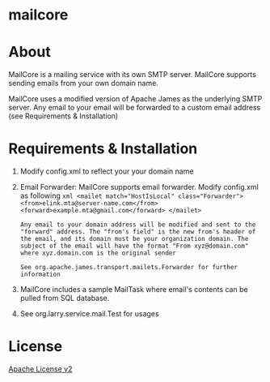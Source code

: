 mailcore
========

# About


MailCore is a mailing service with its own SMTP server. MailCore supports sending emails from your own domain name. 

MailCore uses a modified version of Apache James as the underlying SMTP server. Any email to your email will be forwarded to a custom email address (see Requirements & Installation) 


# Requirements & Installation


1. Modify config.xml to reflect your your domain name
2. Email Forwarder: MailCore supports email forwarder. Modify config.xml as following
       ```xml
       <mailet match="HostIsLocal" class="Forwarder">
              <from>elink.mta@server-name.com</from>
              <forward>example.mta@gmail.com</forward>
       </mailet>
       ```  
      
       Any email to your domain address will be modified and sent to the "forward" address. The "from's field" is the new from's header of the email, and its domain must be your organization domain. The subject of the email will have the format "From xyz@domain.com" where xyz.domain.com is the original sender
        
       See org.apache.james.transport.mailets.Forwarder for further information
       
3. MailCore includes a sample MailTask where email's contents can be pulled from SQL database.

4. See org.larry.service.mail.Test for usages


# License
[Apache License v2](http://www.apache.org/licenses/LICENSE-2.0.html)
